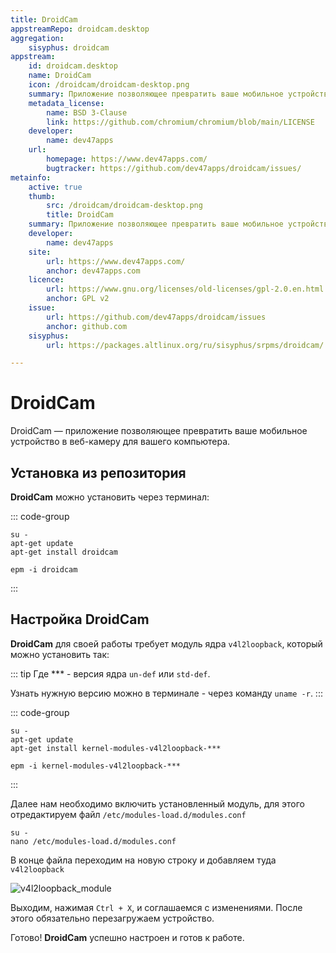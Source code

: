 ```yaml
---
title: DroidCam
appstreamRepo: droidcam.desktop
aggregation: 
    sisyphus: droidcam
appstream:
    id: droidcam.desktop
    name: DroidCam
    icon: /droidcam/droidcam-desktop.png
    summary: Приложение позволяющее превратить ваше мобильное устройство в веб-камеру для вашего компьютера.
    metadata_license: 
        name: BSD 3-Clause
        link: https://github.com/chromium/chromium/blob/main/LICENSE
    developer: 
        name: dev47apps
    url: 
        homepage: https://www.dev47apps.com/
        bugtracker: https://github.com/dev47apps/droidcam/issues/
metainfo:
    active: true
    thumb:
        src: /droidcam/droidcam-desktop.png
        title: DroidCam
    summary: Приложение позволяющее превратить ваше мобильное устройство в веб-камеру для вашего компьютера.
    developer: 
        name: dev47apps
    site:
        url: https://www.dev47apps.com/
        anchor: dev47apps.com
    licence:
        url: https://www.gnu.org/licenses/old-licenses/gpl-2.0.en.html
        anchor: GPL v2
    issue: 
        url: https://github.com/dev47apps/droidcam/issues
        anchor: github.com
    sisyphus:
        url: https://packages.altlinux.org/ru/sisyphus/srpms/droidcam/

---
```




# DroidCam

DroidCam — приложение позволяющее превратить ваше мобильное устройство в веб-камеру для вашего компьютера.

## Установка из репозитория

**DroidCam** можно установить через терминал:

::: code-group

```shell[apt-get]
su -
apt-get update
apt-get install droidcam
```         
```shell[epm]
epm -i droidcam
```
:::

<!--@include: ./parts/install/software-repo.md-->

## Настройка DroidCam

**DroidCam** для своей работы требует модуль ядра `v4l2loopback`, который можно установить так:

::: tip
Где *** - версия ядра `un-def` или `std-def`.

Узнать нужную версию можно в терминале - через команду `uname -r`.
:::

::: code-group

```shell[apt-get]
su -
apt-get update
apt-get install kernel-modules-v4l2loopback-***
```         
```shell[epm]
epm -i kernel-modules-v4l2loopback-***
```
:::

Далее нам необходимо включить установленный модуль, для этого отредактируем файл `/etc/modules-load.d/modules.conf`

```shell
su -
nano /etc/modules-load.d/modules.conf
```

В конце файла переходим на новую строку и добавляем туда `v4l2loopback`

![v4l2loopback_module](/droidcam/v4l2loopback.gif)

Выходим, нажимая `Ctrl + X`, и соглашаемся с изменениями.
После этого обязательно перезагружаем устройство.

Готово! **DroidCam** успешно настроен и готов к работе.